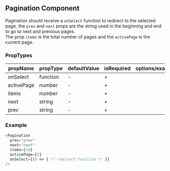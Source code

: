 ## Pagination Component

Pagination should receive a `onSelect` function to redirect to the selected page, the `prev` and `next` props are the string used in the beginning and end to go to next and previous pages.   
The prop `items` is the total number of pages and the `activePage` is the current page.

### PropTypes

| propName | propType | defaultValue | isRequired | options/example |
|----------|----------|--------------|------------|---------|
| onSelect | function | -            | +          |  |
| activePage | number | -            | +          |  |
| items    | number   | -            | +          |  |
| next     | string   | -            | +          |  |
| prev     | string   | -            | +          |  |

### Example

``` js
<Pagination
  prev="prev"
  next="next"
  items={10}
  activePage={2}
  onSelect={() => { /* redirect function */ }}
/>
```
